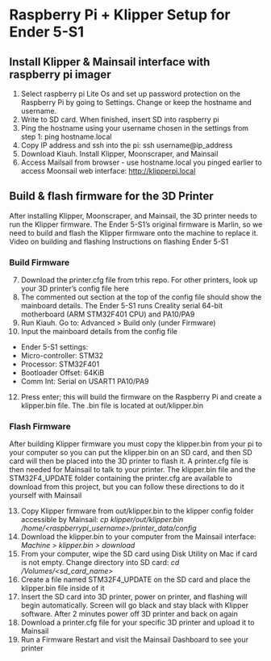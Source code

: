 
# Raspberry Pi + Klipper Setup for Ender 5-S1
## Install Klipper & Mainsail interface with raspberry pi imager
1. Select raspberry pi Lite Os and set up password protection on the Raspberry Pi by going to Settings. Change or keep the hostname and username. 
2. Write to SD card. When finished, insert SD into raspberry pi
3. Ping the hostname using your username chosen in the settings from step 1: ping hostname.local
4. Copy IP address and ssh into the pi: ssh username@ip_address
5. Download Kiauh. Install Klipper, Moonscraper, and Mainsail
6. Access Mailsail from browser - use hostname.local you pinged earlier to access Moonsail web interface: http://klipperpi.local


## Build & flash firmware for the 3D Printer
After installing Klipper, Moonscraper, and Mainsail, the 3D printer needs to run the Klipper firmware. The Ender 5-S1’s original firmware is Marlin, so we need to build and flash the Klipper firmware onto the machine to replace it.
Video on building and flashing
Instructions on flashing Ender 5-S1

### Build Firmware
7. Download the printer.cfg file from trhis repo. For other printers, look up your 3D printer’s config file here 
8. The commented out section at the top of the config file should show the mainboard details. The Ender 5-S1 runs Creality serial 64-bit motherboard (ARM STM32F401 CPU) and PA10/PA9
9. Run Kiauh. Go to: Advanced > Build only (under Firmware)
10. Input the mainboard details from the config file
- Ender 5-S1 settings:
- Micro-controller: STM32
- Processor: STM32F401
- Bootloader Offset: 64KiB
- Comm Int: Serial on USART1 PA10/PA9
12. Press enter; this will build the firmware on the Raspberry Pi and create a klipper.bin file. The .bin file is located at out/klipper.bin 

### Flash Firmware
After building Klipper firmware you must copy the klipper.bin from your pi to your computer so you can put the klipper.bin on an SD card, and then SD card will then be placed into the 3D printer to flash it. A printer.cfg file is then needed for Mainsail to talk to your printer. 
The klipper.bin file and the STM32F4_UPDATE folder containing the printer.cfg are available to download from this project, but you can follow these directions to do it yourself with Mainsail

13. Copy Klipper firmware from out/klipper.bin to the klipper config folder accessible by Mainsail: *cp klipper/out/klipper.bin /home/<raspberrypi_username>/printer_data/config*
14. Download the klipper.bin to your computer from the Mainsail interface: *Machine > klipper.bin > download*
15. From your computer, wipe the SD card using Disk Utility on Mac if card is not empty. Change directory into SD card: *cd /Volumes/<sd_card_name>*
16. Create a file named STM32F4_UPDATE on the SD card and place the klipper.bin file inside of it
17. Insert the SD card into 3D printer, power on printer, and flashing will begin automatically. Screen will go black and stay black with Klipper software. After 2 minutes power off 3D printer and back on again
18. Download a printer.cfg file for your specific 3D printer and upload it to Mainsail
19. Run a Firmware Restart and visit the Mainsail Dashboard to see your printer
